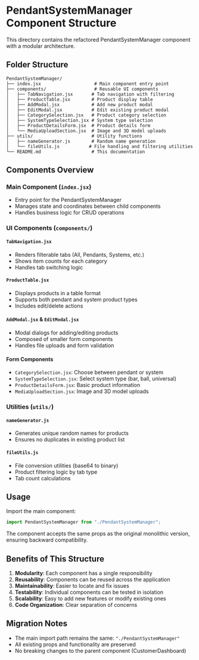 # PendantSystemManager Component Structure

This directory contains the refactored PendantSystemManager component with a modular architecture.

## Folder Structure

```
PendantSystemManager/
├── index.jsx                    # Main component entry point
├── components/                  # Reusable UI components
│   ├── TabNavigation.jsx       # Tab navigation with filtering
│   ├── ProductTable.jsx        # Product display table
│   ├── AddModal.jsx            # Add new product modal
│   ├── EditModal.jsx           # Edit existing product modal
│   ├── CategorySelection.jsx   # Product category selection
│   ├── SystemTypeSelection.jsx # System type selection
│   ├── ProductDetailsForm.jsx  # Product details form
│   └── MediaUploadSection.jsx  # Image and 3D model uploads
├── utils/                      # Utility functions
│   ├── nameGenerator.js        # Random name generation
│   └── fileUtils.js           # File handling and filtering utilities
└── README.md                   # This documentation
```

## Components Overview

### Main Component (`index.jsx`)
- Entry point for the PendantSystemManager
- Manages state and coordinates between child components
- Handles business logic for CRUD operations

### UI Components (`components/`)

#### `TabNavigation.jsx`
- Renders filterable tabs (All, Pendants, Systems, etc.)
- Shows item counts for each category
- Handles tab switching logic

#### `ProductTable.jsx`
- Displays products in a table format
- Supports both pendant and system product types
- Includes edit/delete actions

#### `AddModal.jsx` & `EditModal.jsx`
- Modal dialogs for adding/editing products
- Composed of smaller form components
- Handles file uploads and form validation

#### Form Components
- `CategorySelection.jsx`: Choose between pendant or system
- `SystemTypeSelection.jsx`: Select system type (bar, ball, universal)
- `ProductDetailsForm.jsx`: Basic product information
- `MediaUploadSection.jsx`: Image and 3D model uploads

### Utilities (`utils/`)

#### `nameGenerator.js`
- Generates unique random names for products
- Ensures no duplicates in existing product list

#### `fileUtils.js`
- File conversion utilities (base64 to binary)
- Product filtering logic by tab type
- Tab count calculations

## Usage

Import the main component:
```javascript
import PendantSystemManager from "./PendantSystemManager";
```

The component accepts the same props as the original monolithic version, ensuring backward compatibility.

## Benefits of This Structure

1. **Modularity**: Each component has a single responsibility
2. **Reusability**: Components can be reused across the application
3. **Maintainability**: Easier to locate and fix issues
4. **Testability**: Individual components can be tested in isolation
5. **Scalability**: Easy to add new features or modify existing ones
6. **Code Organization**: Clear separation of concerns

## Migration Notes

- The main import path remains the same: `"./PendantSystemManager"`
- All existing props and functionality are preserved
- No breaking changes to the parent component (CustomerDashboard)
